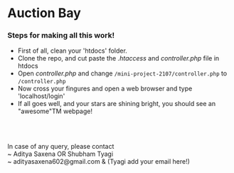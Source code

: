 <h1>Auction Bay </h1>

<h3>Steps for making all this work!</h3> 

<ul>
	<li>First of all, clean your 'htdocs' folder.</li>
	<li>Clone the repo, and cut paste the <i>.htaccess</i> and <i>controller.php</i> file in htdocs</li>
	<li>Open <i>controller.php</i> and change <code>/mini-project-2107/controller.php</code> to <code>/controller.php</code> </li>
	<li>Now cross your fingures and open a web browser and type 'localhost/login'</li>
	<li>If all goes well, and your stars are shining bright, you should see an "awesome"TM webpage!</li>
</ul>
<br>
<br>

<p>
	In case of any query, please contact <br>
	~ Aditya Saxena OR Shubham Tyagi <br>
	~ adityasaxena602@gmail.com & (Tyagi add your email here!)
</p>